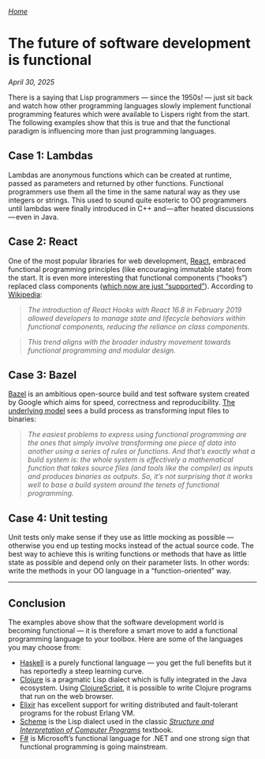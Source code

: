 *[Home](../../README.md)*

# The future of software development is functional

*April 30, 2025*

There is a saying that Lisp programmers — since the 1950s! — just sit back and
watch how other programming languages slowly implement functional programming
features which were available to Lispers right from the start. The following
examples show that this is true and that the functional paradigm is influencing
more than just programming languages.

## Case 1: Lambdas
Lambdas are anonymous functions which can be created at runtime, passed as
parameters and returned by other functions. Functional programmers use them all
the time in the same natural way as they use integers or strings. This used to
sound quite esoteric to OO programmers until lambdas were finally introduced in
C++ and — after heated discussions — even in Java.

## Case 2: React
One of the most popular libraries for web development,
[React](https://react.dev/), embraced functional programming principles (like
encouraging immutable state) from the start. It is even more interesting that
functional components (“hooks”) replaced class components ([which now are just
“supported”](https://react.dev/blog/2023/03/16/introducing-react-dev#going-all-in-on-modern-react-with-hooks)).
According to [Wikipedia](https://en.wikipedia.org/wiki/React_(software)):

> *The introduction of React Hooks with React 16.8 in February 2019 allowed
> developers to manage state and lifecycle behaviors within functional
> components, reducing the reliance on class components.*

> *This trend aligns with the broader industry movement towards functional
> programming and modular design.*

## Case 3: Bazel
[Bazel](https://bazel.build/) is an ambitious open-source build and test
software system created by Google which aims for speed, correctness and
reproducibility. [The underlying
model](https://bazel.build/basics/artifact-based-builds) sees a build process
as transforming input files to binaries:

> *The easiest problems to express using functional programming are the ones
> that simply involve transforming one piece of data into another using a
> series of rules or functions. And that’s exactly what a build system is: the
> whole system is effectively a mathematical function that takes source files
> (and tools like the compiler) as inputs and produces binaries as outputs. So,
> it’s not surprising that it works well to base a build system around the
> tenets of functional programming.*

## Case 4: Unit testing
Unit tests only make sense if they use as little mocking as possible —
otherwise you end up testing mocks instead of the actual source code. The best
way to achieve this is writing functions or methods that have as little state
as possible and depend only on their parameter lists. In other words: write the
methods in your OO language in a “function-oriented” way.

----

## Conclusion

The examples above show that the software development world is becoming
functional — it is therefore a smart move to add a functional programming
language to your toolbox. Here are some of the languages you may choose from:

* [Haskell](https://www.haskell.org/) is a purely functional language — you get
  the full benefits but it has reportedly a steep learning curve.
* [Clojure](https://clojure.org/) is a pragmatic Lisp dialect which is fully
  integrated in the Java ecosystem. Using
  [ClojureScript](https://clojurescript.org/), it is possible to write Clojure
  programs that run on the web browser.
* [Elixir](https://elixir-lang.org/) has excellent support for writing
  distributed and fault-tolerant programs for the robust Erlang VM.
* [Scheme](https://www.scheme.org/) is the Lisp dialect used in the classic
  [*Structure and Interpretation of Computer
  Programs*](https://xuanji.appspot.com/isicp/) textbook.
* [F#](https://fsharp.org/) is Microsoft’s functional language for .NET and one
  strong sign that functional programming is going mainstream.
